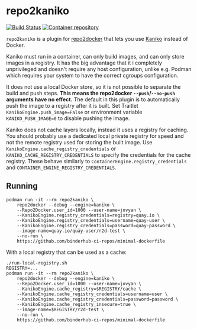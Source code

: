 # repo2kaniko

[![Build Status](https://github.com/manics/repo2kaniko/actions/workflows/build.yml/badge.svg)](https://github.com/manics/repo2kaniko/actions/workflows/build.yml)
[![Container repository](https://img.shields.io/badge/quay.io-container-purple)](https://quay.io/repository/manics/repo2kaniko?tab=tags)

`repo2kaniko` is a plugin for [repo2docker](http://repo2docker.readthedocs.io) that lets you use [Kaniko](https://github.com/GoogleContainerTools/kaniko) instead of Docker.

Kaniko must run in a container, can only build images, and can only store images in a registry.
It has the big advantage that it i completely unprivileged and doesn't require any host configuration, unlike e.g. Podman which requires your system to have the correct cgroups configuration.

It does not use a local Docker store, so it is not possible to separate the build and push steps.
**This means the repo2docker `--push`/`--no-push` arguments have no effect.**
The default in this plugin is to automatically push the image to a registry after it is built.
Set Traitlet `KanikoEngine.push_image=False` or environment variable `KANIKO_PUSH_IMAGE=0` to disable pushing the image.

Kaniko does not cache layers locally, instead it uses a registry for caching.
You should probably use a dedicated local private registry for speed and not the remote registry used for storing the built image.
Use `KanikoEngine.cache_registry_credentials` or `KANIKO_CACHE_REGISTRY_CREDENTIALS` to specify the credentials for the cache registry.
These behave similarly to `ContainerEngine.registry_credentials` and `CONTAINER_ENGINE_REGISTRY_CREDENTIALS`.

## Running

```
podman run -it --rm repo2kaniko \
    repo2docker --debug --engine=kaniko \
    --Repo2Docker.user_id=1000 --user-name=jovyan \
    --KanikoEngine.registry_credentials=registry=quay.io \
    --KanikoEngine.registry_credentials=username=quay-user \
    --KanikoEngine.registry_credentials=password=quay-password \
    --image-name=quay.io/quay-user/r2d-test \
    --no-run \
    https://github.com/binderhub-ci-repos/minimal-dockerfile
```

With a local registry that can be used as a cache:

```
./run-local-registry.sh
REGISTRY=...
podman run -it --rm repo2kaniko \
    repo2docker --debug --engine=kaniko \
    --Repo2Docker.user_id=1000 --user-name=jovyan \
    --KanikoEngine.cache_registry=$REGISTRY/cache \
    --KanikoEngine.cache_registry_credentials=username=user \
    --KanikoEngine.cache_registry_credentials=password=password \
    --KanikoEngine.cache_registry_insecure=true \
    --image-name=$REGISTRY/r2d-test \
    --no-run \
    https://github.com/binderhub-ci-repos/minimal-dockerfile
```
